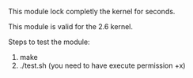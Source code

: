This module lock completly the kernel for seconds.

This module is valid for the 2.6 kernel.

Steps to test the module:
  1. make
  2. ./test.sh (you need to have execute permission +x)
